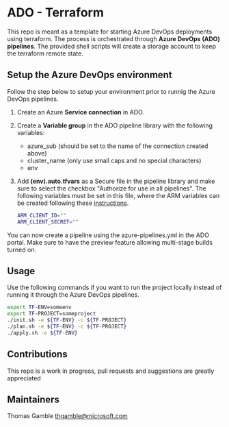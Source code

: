 # **ADO - Terraform**


This repo is meant as a template for starting Azure DevOps deployments using terraform. The process is orchestrated through **Azure DevOps (ADO) pipelines**. The provided shell scripts will create a storage account to keep the terraform remote state. 

## Setup the Azure DevOps environment

Follow the step below to setup your environment prior to runnig the Azure DevOps pipelines.

1. Create an Azure **Service connection** in ADO.

2. Create a **Variable group** in the ADO pipeline library with the following variables:
    - azure_sub (should be set to the name of the connection created above)
    - cluster_name (only use small caps and no special characters)
    - env

3. Add **(env).auto.tfvars** as a Secure file in the pipeline library and make sure to select the checkbox "Authorize for use in all pipelines". The following variables must be set in this file, where the ARM variables can be created following these [instructions](https://www.terraform.io/docs/providers/azurerm/auth/service_principal_client_secret.html).  

    ```bash
    ARM_CLIENT_ID=""
    ARM_CLIENT_SECRET=""
    ```

You can now create a pipeline using the azure-pipelines.yml in the ADO portal.  Make sure to have the preview feature allowing multi-stage builds turned on.

## Usage

Use the following commands if you want to run the project locally instead of running it through the Azure DevOps pipelines.

  ```bash
  export TF-ENV=someenv
  export TF-PROJECT=someproject
  ./init.sh -e ${TF-ENV} -c ${TF-PROJECT}
  ./plan.sh -e ${TF-ENV} -c ${TF-PROJECT}
  ./apply.sh -e ${TF-ENV}
  ```

## Contributions

This repo is a work in progress, pull requests and suggestions are greatly appreciated

## Maintainers

Thomas Gamble thgamble@microsoft.com

